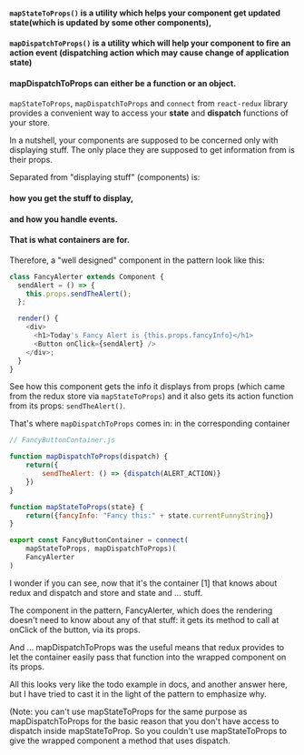 #### `mapStateToProps()` is a utility which helps your component get updated state(which is updated by some other components),

#### `mapDispatchToProps()` is a utility which will help your component to fire an action event (dispatching action which may cause change of application state)

#### mapDispatchToProps can either be a function or an object.

`mapStateToProps`, `mapDispatchToProps` and `connect` from `react-redux` library provides a convenient way to access your **state** and **dispatch** functions of your store.

In a nutshell, your components are supposed to be concerned only with displaying stuff. The only place they are supposed to get information from is their props.

Separated from "displaying stuff" (components) is:

#### how you get the stuff to display,

#### and how you handle events.

#### That is what containers are for.

Therefore, a "well designed" component in the pattern look like this:

```js
class FancyAlerter extends Component {
  sendAlert = () => {
    this.props.sendTheAlert();
  };

  render() {
    <div>
      <h1>Today's Fancy Alert is {this.props.fancyInfo}</h1>
      <Button onClick={sendAlert} />
    </div>;
  }
}
```

See how this component gets the info it displays from props (which came from the redux store via `mapStateToProps`) and it also gets its action function from its props: `sendTheAlert()`.

That's where `mapDispatchToProps` comes in: in the corresponding container

```js
// FancyButtonContainer.js

function mapDispatchToProps(dispatch) {
    return({
        sendTheAlert: () => {dispatch(ALERT_ACTION)}
    })
}

function mapStateToProps(state} {
    return({fancyInfo: "Fancy this:" + state.currentFunnyString})
}

export const FancyButtonContainer = connect(
    mapStateToProps, mapDispatchToProps)(
    FancyAlerter
)
```

I wonder if you can see, now that it's the container [1] that knows about redux and dispatch and store and state and ... stuff.

The component in the pattern, FancyAlerter, which does the rendering doesn't need to know about any of that stuff: it gets its method to call at onClick of the button, via its props.

And ... mapDispatchToProps was the useful means that redux provides to let the container easily pass that function into the wrapped component on its props.

All this looks very like the todo example in docs, and another answer here, but I have tried to cast it in the light of the pattern to emphasize why.

(Note: you can't use mapStateToProps for the same purpose as mapDispatchToProps for the basic reason that you don't have access to dispatch inside mapStateToProp. So you couldn't use mapStateToProps to give the wrapped component a method that uses dispatch.
